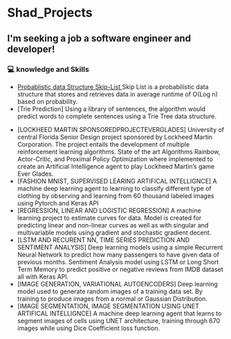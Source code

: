 # Shad_Projects

## I'm seeking a job a software engineer and developer!

### :computer:  knowledge and Skills

<!-- BASIC:START -->
- [Probablistic data Structure Skip-List ](https://github.com/ShadSGitHub/Shad_Projects/blob/main/SkipList-5%20(2).java)
    Skip List is a probabilistic data structure that stores and retrieves data in average runtime of O(Log n) based on probability.
 - [Trie Prediction]
    Using a library of sentences, the algorithm would predict words to complete sentences using a Trie Tree data structure.
<!-- BASIC:END -->

<!-- MACHINE LEARNING:START -->
- [LOCKHEED MARTIN SPONSOREDPROJECTEVERGLADES]
    University of central Florida Senior Design project sponsored by Lockheed Martin Corporation. The project entails the development of multiple reinforcement learning                algorithms. State of the art Algorithms Rainbow, Actor-Critic, and Proximal Policy Optimization where implemented to create an Artificial Intelligence agent to play Lockheed       Martin’s game Ever Glades.
- [FASHION MNIST, SUPERVISED LEARING ARTIFICAL INTELLIGNCE]
    A machine deep learning agent to learning to classify different type of clothing by observing and learning from 60 thousand labeled images using Pytorch and Keras API
- [REGRESSION, LINEAR AND LOGISTIC REGRESSION]
    A machine learning project to estimate curves for data. Model is created for predicting linear and non-linear curves as well as with singular and multivariable models using        gradient and stochastic gradient decent.
- [LSTM AND RECURENT NN, TIME SERIES PREDICTION AND SENTIMENT ANALYSIS]
    Deep learning models using a simple Recurrent Neural Network to predict how many passengers to have given data of previous months. Sentiment Analysis model using LSTM or Long      Short Term Memory to predict positive or negative reviews from IMDB dataset all with Keras API.
- [IMAGE GENERATION, VARIATIONAL AUTOENCODERS]
    Deep learning model used to generate random images of a training data set. By training to produce images from a normal or Gaussian Distribution. 
- [IMAGE SEGMENTATION, IMAGE SEGMENTATION USING UNET ARTIFICAL INTELLIGNCE]
    A machine deep learning agent that learns to segment images of cells using UNET architecture, training through 670 images while using Dice Coefficient loss function.
<!-- MACHINE LEARNING:END -->
